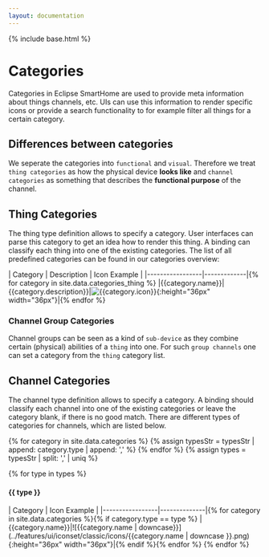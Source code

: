 ```yaml
---
layout: documentation
---
```


{% include base.html %}

# Categories

Categories in Eclipse SmartHome are used to provide meta information about things channels, etc. UIs can use this information to render specific icons or provide a search functionality to for example filter all things for a certain category.

## Differences between categories

We seperate the categories into `functional` and `visual`. Therefore we treat `thing categories` as how the physical device **looks like** and `channel categories` as something that describes the **functional purpose** of the channel.

## Thing Categories

The thing type definition allows to specify a category. User interfaces can parse this category to get an idea how to render this thing. A binding can classify each thing into one of the existing categories. The list of all predefined categories can be found in our categories overview:

| Category        | Description | Icon Example |
|-----------------|-------------|{% for category in site.data.categories_thing %}
|{{category.name}}|{{category.description}}|![{{category.icon}}](../features/ui/iconset/classic/icons/{{category.icon}}){:height="36px" width="36px"}|{% endfor %}

### Channel Group Categories

Channel groups can be seen as a kind of `sub-device` as they combine certain (physical) abilities of a `thing` into one. For such `group channels` one can set a category from the `thing` category list.

## Channel Categories

The channel type definition allows to specify a category. A binding should classify each channel into one of the existing categories or leave the category blank, if there is no good match. There are different types of categories for channels, which are listed below.

{% for category in site.data.categories %}
    {% assign typesStr = typesStr | append: category.type | append: ',' %}
{% endfor %}
{% assign types = typesStr | split: ',' | uniq %}

{% for type in types %}
#### {{ type }}

| Category        | Icon Example |
|-----------------|--------------|{% for category in site.data.categories %}{% if category.type == type %}
|{{category.name}}|![{{category.name | downcase}}](../features/ui/iconset/classic/icons/{{category.name | downcase }}.png){:height="36px" width="36px"}|{% endif %}{% endfor %}
{% endfor %}
